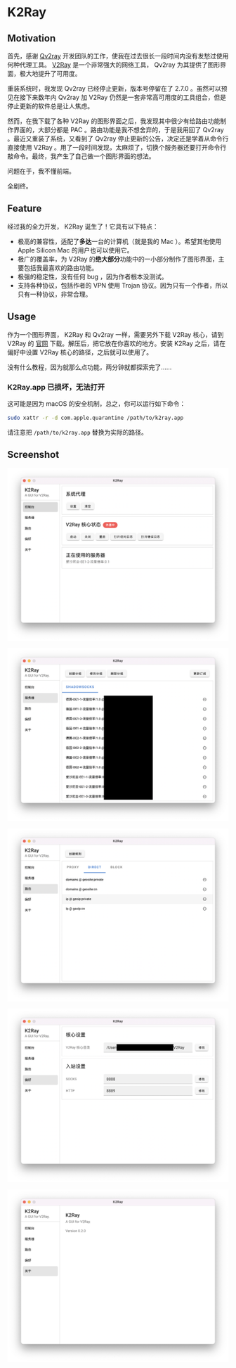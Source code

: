 # K2Ray

## Motivation

首先，感谢 [Qv2ray](https://qv2ray.net/) 开发团队的工作，使我在过去很长一段时间内没有发愁过使用何种代理工具。 [V2Ray](https://www.v2fly.org) 是一个非常强大的网络工具， Qv2ray 为其提供了图形界面，极大地提升了可用度。

重装系统时，我发现 Qv2ray 已经停止更新，版本号停留在了 2.7.0 。虽然可以预见在接下来数年内 Qv2ray 加 V2Ray 仍然是一套非常高可用度的工具组合，但是停止更新的软件总是让人焦虑。

然而，在我下载了各种 V2Ray 的图形界面之后，我发现其中很少有给路由功能制作界面的，大部分都是 PAC 。路由功能是我不想舍弃的，于是我用回了 Qv2ray 。最近又重装了系统，又看到了 Qv2ray 停止更新的公告，决定还是学着从命令行直接使用 V2Ray 。用了一段时间发现，太麻烦了，切换个服务器还要打开命令行敲命令。最终，我产生了自己做一个图形界面的想法。

问题在于，我不懂前端。

全剧终。

## Feature

经过我的全力开发， K2Ray 诞生了！它具有以下特点：

- 极高的兼容性，适配了**多达**一台的计算机（就是我的 Mac ）。希望其他使用 Apple Silicon Mac 的用户也可以使用它。
- 极广的覆盖率，为 V2Ray 的**绝大部分**功能中的一小部分制作了图形界面，主要包括我最喜欢的路由功能。
- 极强的稳定性，没有任何 bug ，因为作者根本没测试。
- 支持各种协议，包括作者的 VPN 使用 Trojan 协议。因为只有一个作者，所以只有一种协议，非常合理。

## Usage

作为一个图形界面， K2Ray 和 Qv2ray 一样，需要另外下载 V2Ray 核心，请到 V2Ray 的 [官网](https://www.v2fly.org) 下载。解压后，把它放在你喜欢的地方。安装 K2Ray 之后，请在偏好中设置 V2Ray 核心的路径，之后就可以使用了。

没有什么教程，因为就那么点功能，两分钟就都探索完了……

### K2Ray.app 已损坏，无法打开

这可能是因为 macOS 的安全机制，总之，你可以运行如下命令：

``` bash
sudo xattr -r -d com.apple.quarantine /path/to/k2ray.app
```

请注意把 `/path/to/k2ray.app` 替换为实际的路径。

## Screenshot

![控制台](./doc/image/v0.2.0/1.png)

![服务器](./doc/image/v0.2.0/2.png)

![偏好](./doc/image/v0.2.0/3.png)

![路由](./doc/image/v0.2.0/4.png)

![关于](./doc/image/v0.2.0/5.png)
